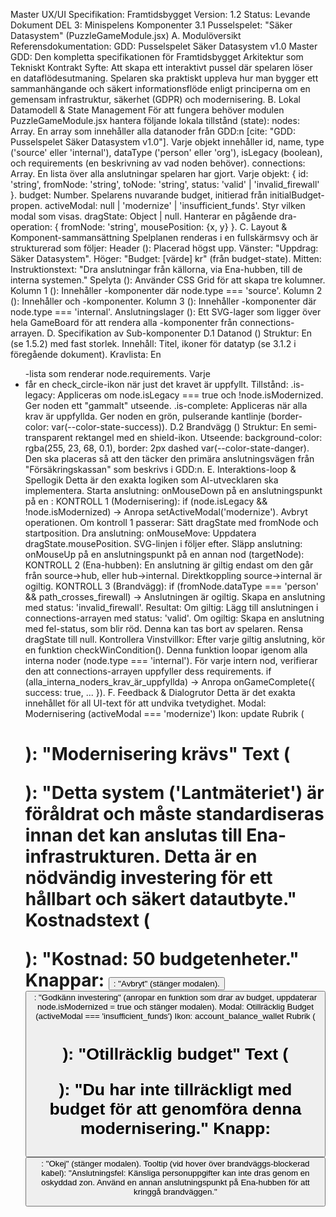 Master UX/UI Specifikation: Framtidsbygget
Version: 1.2 Status: Levande Dokument
DEL 3: Minispelens Komponenter
3.1 Pusselspelet: "Säker Datasystem" (PuzzleGameModule.jsx)
A. Modulöversikt
Referensdokumentation:
GDD: Pusselspelet Säker Datasystem v1.0
Master GDD: Den kompletta specifikationen för Framtidsbygget
Arkitektur som Tekniskt Kontrakt
Syfte: Att skapa ett interaktivt pussel där spelaren löser en dataflödesutmaning. Spelaren ska praktiskt uppleva hur man bygger ett sammanhängande och säkert informationsflöde enligt principerna om en gemensam infrastruktur, säkerhet (GDPR) och modernisering.
B. Lokal Datamodell & State Management
För att fungera behöver modulen PuzzleGameModule.jsx hantera följande lokala tillstånd (state):
nodes: Array<Object>. En array som innehåller alla datanoder från GDD:n [cite: "GDD: Pusselspelet Säker Datasystem v1.0"]. Varje objekt innehåller id, name, type ('source' eller 'internal'), dataType ('person' eller 'org'), isLegacy (boolean), och requirements (en beskrivning av vad noden behöver).
connections: Array<Object>. En lista över alla anslutningar spelaren har gjort. Varje objekt: { id: 'string', fromNode: 'string', toNode: 'string', status: 'valid' | 'invalid_firewall' }.
budget: Number. Spelarens nuvarande budget, initierad från initialBudget-propen.
activeModal: null | 'modernize' | 'insufficient_funds'. Styr vilken modal som visas.
dragState: Object | null. Hanterar en pågående dra-operation: { fromNode: 'string', mousePosition: {x, y} }.
C. Layout & Komponent-sammansättning
Spelplanen renderas i en fullskärmsvy och är strukturerad som följer:
Header (<GameHUD>): Placerad högst upp.
Vänster: "Uppdrag: Säker Datasystem".
Höger: "Budget: [värde] kr" (från budget-state).
Mitten: Instruktionstext: "Dra anslutningar från källorna, via Ena-hubben, till de interna systemen."
Spelyta (<GameBoard>): Använder CSS Grid för att skapa tre kolumner.
Kolumn 1 (<SourceColumn>): Innehåller <DataNode>-komponenter där node.type === 'source'.
Kolumn 2 (<InfrastructureColumn>): Innehåller <EnaHub> och <Firewall>-komponenter.
Kolumn 3 (<InternalColumn>): Innehåller <DataNode>-komponenter där node.type === 'internal'.
Anslutningslager (<ConnectionLayer>): Ett SVG-lager som ligger över hela GameBoard för att rendera alla <ConnectionLine>-komponenter från connections-arrayen.
D. Specifikation av Sub-komponenter
D.1 Datanod (<DataNode>)
Struktur: En <Card> (se 1.5.2) med fast storlek.
Innehåll:
Titel, ikoner för datatyp (se 3.1.2 i föregående dokument).
Kravlista: En <ul>-lista som renderar node.requirements. Varje <li> får en check_circle-ikon när just det kravet är uppfyllt.
Tillstånd:
.is-legacy: Appliceras om node.isLegacy === true och !node.isModernized. Ger noden ett "gammalt" utseende.
.is-complete: Appliceras när alla krav är uppfyllda. Ger noden en grön, pulserande kantlinje (border-color: var(--color-state-success)).
D.2 Brandvägg (<Firewall>)
Struktur: En semi-transparent rektangel med en shield-ikon.
Utseende: background-color: rgba(255, 23, 68, 0.1), border: 2px dashed var(--color-state-danger). Den ska placeras så att den täcker den primära anslutningsvägen från "Försäkringskassan" som beskrivs i GDD:n.
E. Interaktions-loop & Spellogik
Detta är den exakta logiken som AI-utvecklaren ska implementera.
Starta anslutning:
onMouseDown på en anslutningspunkt på en <DataNode>:
KONTROLL 1 (Modernisering): if (node.isLegacy && !node.isModernized) -> Anropa setActiveModal('modernize'). Avbryt operationen.
Om kontroll 1 passerar: Sätt dragState med fromNode och startposition.
Dra anslutning:
onMouseMove: Uppdatera dragState.mousePosition. SVG-linjen i <ConnectionLayer> följer efter.
Släpp anslutning:
onMouseUp på en anslutningspunkt på en annan nod (targetNode):
KONTROLL 2 (Ena-hubben): En anslutning är giltig endast om den går från source->hub, eller hub->internal. Direktkoppling source->internal är ogiltig.
KONTROLL 3 (Brandvägg): if (fromNode.dataType === 'person' && path_crosses_firewall) -> Anslutningen är ogiltig. Skapa en anslutning med status: 'invalid_firewall'.
Resultat:
Om giltig: Lägg till anslutningen i connections-arrayen med status: 'valid'.
Om ogiltig: Skapa en anslutning med fel-status, som blir röd. Denna kan tas bort av spelaren.
Rensa dragState till null.
Kontrollera Vinstvillkor:
Efter varje giltig anslutning, kör en funktion checkWinCondition().
Denna funktion loopar igenom alla interna noder (node.type === 'internal').
För varje intern nod, verifierar den att connections-arrayen uppfyller dess requirements.
if (alla_interna_noders_krav_är_uppfyllda) -> Anropa onGameComplete({ success: true, ... }).
F. Feedback & Dialogrutor
Detta är det exakta innehållet för all UI-text för att undvika tvetydighet.
Modal: Modernisering (activeModal === 'modernize')
Ikon: update
Rubrik (<h1>): "Modernisering krävs"
Text (<p>): "Detta system ('Lantmäteriet') är föråldrat och måste standardiseras innan det kan anslutas till Ena-infrastrukturen. Detta är en nödvändig investering för ett hållbart och säkert datautbyte."
Kostnadstext (<p>): "Kostnad: 50 budgetenheter."
Knappar:
<Button variant="secondary">: "Avbryt" (stänger modalen).
<Button variant="primary">: "Godkänn investering" (anropar en funktion som drar av budget, uppdaterar node.isModernized = true och stänger modalen).
Modal: Otillräcklig Budget (activeModal === 'insufficient_funds')
Ikon: account_balance_wallet
Rubrik (<h1>): "Otillräcklig budget"
Text (<p>): "Du har inte tillräckligt med budget för att genomföra denna modernisering."
Knapp:
<Button variant="primary">: "Okej" (stänger modalen).
Tooltip (vid hover över brandväggs-blockerad kabel):
"Anslutningsfel: Känsliga personuppgifter kan inte dras genom en oskyddad zon. Använd en annan anslutningspunkt på Ena-hubben för att kringgå brandväggen."
